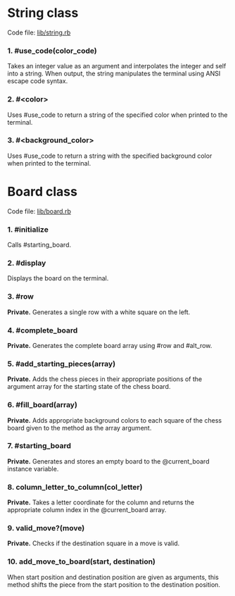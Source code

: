 # String class

Code file: [lib/string.rb](https://github.com/error34043/ruby-chess/blob/master/lib/string.rb)

### 1. #use_code(color_code)

Takes an integer value as an argument and interpolates the integer and self into a string. When output, the string manipulates the terminal using ANSI escape code syntax.

### 2. #\<color\>

Uses #use_code to return a string of the specified color when printed to the terminal.

### 3. #\<background_color\>

Uses #use_code to return a string with the specified background color when printed to the terminal.

# Board class

Code file: [lib/board.rb](https://github.com/error34043/ruby-chess/blob/master/lib/board.rb)

### 1. #initialize

Calls #starting_board.

### 2. #display

Displays the board on the terminal.

### 3. #row

**Private.** Generates a single row with a white square on the left.

### 4. #complete_board

**Private.** Generates the complete board array using #row and #alt_row.

### 5. #add_starting_pieces(array)

**Private.** Adds the chess pieces in their appropriate positions of the argument array for the starting state of the chess board.

### 6. #fill_board(array)

**Private.** Adds appropriate background colors to each square of the chess board given to the method as the array argument.

### 7. #starting_board

**Private.** Generates and stores an empty board to the @current_board instance variable.

### 8. column_letter_to_column(col_letter)

**Private.** Takes a letter coordinate for the column and returns the appropriate column index in the @current_board array.

### 9. valid_move?(move)

**Private.** Checks if the destination square in a move is valid.

### 10. add_move_to_board(start, destination)

When start position and destination position are given as arguments, this method shifts the piece from the start position to the destination position.